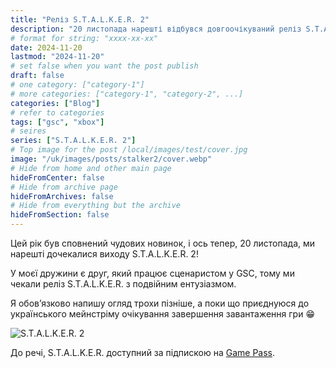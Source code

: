 ```yaml
---
title: "Реліз S.T.A.L.K.E.R. 2"
description: "20 листопада нарешті відбувся довгоочікуваний реліз S.T.A.L.K.E.R. 2!"
# format for string: "xxxx-xx-xx"
date: 2024-11-20
lastmod: "2024-11-20"
# set false when you want the post publish
draft: false
# one category: ["category-1"]
# more categories: ["category-1", "category-2", ...]
categories: ["Blog"]
# refer to categories
tags: ["gsc", "xbox"]
# seires
series: ["S.T.A.L.K.E.R. 2"]
# Top image for the post /local/images/test/cover.jpg
image: "/uk/images/posts/stalker2/cover.webp"
# Hide from home and other main page
hideFromCenter: false
# Hide from archive page
hideFromArchives: false
# Hide from everything but the archive
hideFromSection: false
---
```

Цей рік був сповнений чудових новинок, і ось тепер, 20 листопада, ми нарешті дочекалися виходу S.T.A.L.K.E.R. 2!

У моєї дружини є друг, який працює сценаристом у GSC, тому ми чекали реліз S.T.A.L.K.E.R. з подвійним ентузіазмом.

Я обов’язково напишу огляд трохи пізніше, а поки що приєднуюся до українського мейнстріму очікування завершення завантаження гри 😁

<div class="t_center castration cover p_relative atcScreen">
	<p>
		<img src="/images/posts/stalker2/screen.webp" alt="S.T.A.L.K.E.R. 2" />
	</p>
</div>

До речі, S.T.A.L.K.E.R. доступний за підпискою на <a href="https://www.xbox.com/uk-ua/games/store/stalker-2-heart-of-chornobyl-windows-edition/9n3d6v4n58jr" targer="_blank" rel="nofollow">Game Pass</a>.
<!--more-->
